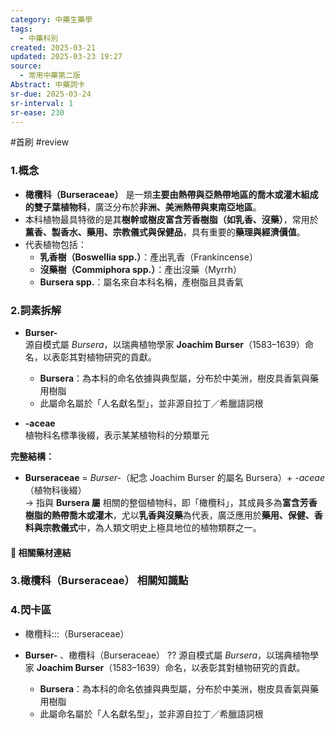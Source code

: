 ```yaml
---
category: 中藥生藥學
tags:
  - 中藥科別
created: 2025-03-21
updated: 2025-03-23 19:27
source:
  - 常用中藥第二版
Abstract: 中藥詞卡
sr-due: 2025-03-24
sr-interval: 1
sr-ease: 230
---
```

#首刷 #review
### 1.概念
- **橄欖科（Burseraceae）** 是一類**主要由熱帶與亞熱帶地區的喬木或灌木組成的雙子葉植物科**，廣泛分布於**非洲、美洲熱帶與東南亞地區**。  
- 本科植物最具特徵的是其**樹幹或樹皮富含芳香樹脂（如乳香、沒藥）**，常用於**薰香、製香水、藥用、宗教儀式與保健品**，具有重要的**藥理與經濟價值**。  
- 代表植物包括：  
  - **乳香樹（Boswellia spp.）**：產出乳香（Frankincense）  
  - **沒藥樹（Commiphora spp.）**：產出沒藥（Myrrh）  
  - **Bursera spp.**：屬名來自本科名稱，產樹脂且具香氣  

### 2.詞素拆解
- **Burser-**  
  源自模式屬 *Bursera*，以瑞典植物學家 **Joachim Burser**（1583–1639）命名，以表彰其對植物研究的貢獻。  
  - **Bursera**：為本科的命名依據與典型屬，分布於中美洲，樹皮具香氣與藥用樹脂  
  - 此屬命名屬於「人名獻名型」，並非源自拉丁／希臘語詞根  

- **-aceae**  
  植物科名標準後綴，表示某某植物科的分類單元  

**完整結構：**
- **Burseraceae** = *Burser-*（紀念 Joachim Burser 的屬名 Bursera）+ *-aceae*（植物科後綴）  
→ 指與 **Bursera 屬** 相關的整個植物科，即「橄欖科」，其成員多為**富含芳香樹脂的熱帶喬木或灌木**，尤以**乳香與沒藥**為代表，廣泛應用於**藥用、保健、香料與宗教儀式**中，為人類文明史上極具地位的植物類群之一。  


#### 📌 相關藥材連結



### 3.橄欖科（Burseraceae） 相關知識點




### 4.閃卡區

- 橄欖科:::（Burseraceae）


- **Burser-**  、橄欖科（Burseraceae）
??
  源自模式屬 *Bursera*，以瑞典植物學家 **Joachim Burser**（1583–1639）命名，以表彰其對植物研究的貢獻。  
  - **Bursera**：為本科的命名依據與典型屬，分布於中美洲，樹皮具香氣與藥用樹脂  
  - 此屬命名屬於「人名獻名型」，並非源自拉丁／希臘語詞根  
